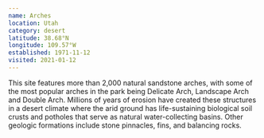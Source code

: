 ```yaml
---
name: Arches
location: Utah
category: desert
latitude: 38.68°N
longitude: 109.57°W
established: 1971-11-12
visited: 2021-01-12
---
```


This site features more than 2,000 natural sandstone arches, with some of the most popular arches in the park being Delicate Arch, Landscape Arch and Double Arch. Millions of years of erosion have created these structures in a desert climate where the arid ground has life-sustaining biological soil crusts and potholes that serve as natural water-collecting basins. Other geologic formations include stone pinnacles, fins, and balancing rocks.
